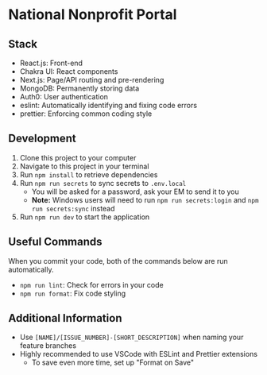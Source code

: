 # National Nonprofit Portal

## Stack
* React.js: Front-end
* Chakra UI: React components
* Next.js: Page/API routing and pre-rendering
* MongoDB: Permanently storing data
* Auth0: User authentication
* eslint: Automatically identifying and fixing code errors
* prettier: Enforcing common coding style

## Development

1. Clone this project to your computer
2. Navigate to this project in your terminal
3. Run `npm install` to retrieve dependencies
4. Run `npm run secrets` to sync secrets to `.env.local`
    - You will be asked for a password, ask your EM to send it to you
    - **Note:** Windows users will need to run `npm run secrets:login` and `npm run secrets:sync` instead
5. Run `npm run dev` to start the application

## Useful Commands

When you commit your code, both of the commands below are run automatically.

- `npm run lint`: Check for errors in your code
- `npm run format`: Fix code styling

## Additional Information

- Use `[NAME]/[ISSUE_NUMBER]-[SHORT_DESCRIPTION]` when naming your feature branches
- Highly recommended to use VSCode with ESLint and Prettier extensions
  - To save even more time, set up "Format on Save"

